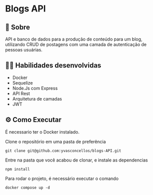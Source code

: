 # Blogs API

## :page_with_curl: Sobre

API e banco de dados para a produção de conteúdo para um blog, utilizando CRUD de postagens com uma camada de autenticação de pessoas usuárias.

## :man_technologist: Habilidades desenvolvidas

* Docker
* Sequelize
* Node.Js com Express
* API Rest
* Arquitetura de camadas
* JWT

## ⚙️ Como Executar
É necessario ter o Docker instalado.

Clone o repositório em uma pasta de preferência

```
git clone git@github.com:yvasconcellos/blogs-API.git
```

Entre na pasta que você acabou de clonar, e instale as dependencias

```
npm install
```

Para rodar o projeto, é necessário executar o comando

```
docker compose up -d
```
